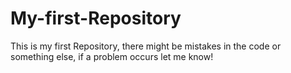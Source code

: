 # My-first-Repository
This is my first Repository, there might be mistakes in the code or something else, if a problem occurs let me know!
